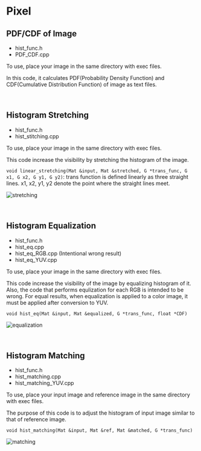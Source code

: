 # Pixel

## PDF/CDF of Image

- hist_func.h  
- PDF_CDF.cpp

To use, place your image in the same directory with exec files.

In this code, it calculates PDF(Probability Density Function) and CDF(Cumulative Distribution Function) of image as text files.

<br>

## Histogram Stretching

- hist_func.h  
- hist_stitching.cpp  

To use, place your image in the same directory with exec files. 

This code increase the visibility by stretching the histogram of the image.

```void linear_stretching(Mat &input, Mat &stretched, G *trans_func, G x1, G x2, G y1, G y2)```: trans function is defined linearly as three straight lines. x1, x2, y1, y2 denote the point where the straight lines meet.

![stretching](./stretching.png)

<br>

## Histogram Equalization

- hist_func.h  
- hist_eq.cpp  
- hist_eq_RGB.cpp (Intentional wrong result)  
- hist_eq_YUV.cpp

To use, place your image in the same directory with exec files. 

This code increase the visibility of the image by equalizing histogram of it. Also, the code that performs equlization for each RGB is intended to be wrong. For equal results, when equalization is applied to a color image, it must be applied after conversion to YUV.

```void hist_eq(Mat &input, Mat &equalized, G *trans_func, float *CDF)```

![equalization](./equalization.png)


<br>

## Histogram Matching

- hist_func.h  
- hist_matching.cpp  
- hist_matching_YUV.cpp

To use, place your input image and reference image in the same directory with exec files. 

The purpose of this code is to adjust the histogram of input image similar to that of reference image.

```void hist_matching(Mat &input, Mat &ref, Mat &matched, G *trans_func)```

![matching](./matching.png)